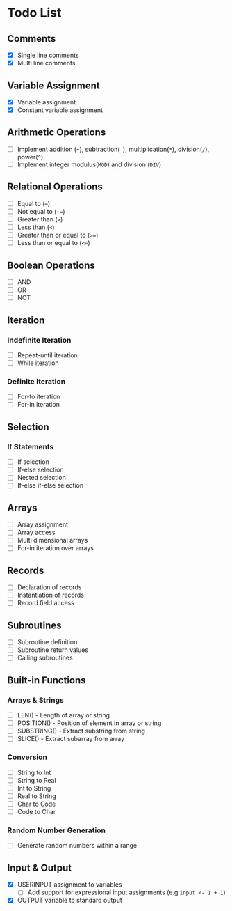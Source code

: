 # Todo List

## Comments

- [x] Single line comments
- [x] Multi line comments

## Variable Assignment

- [x] Variable assignment
- [x] Constant variable assignment

## Arithmetic Operations

- [ ] Implement addition (`+`), subtraction(`-`), multiplication(`*`), division(`/`), power(`^`)
- [ ] Implement integer modulus(`MOD`) and division (`DIV`)

## Relational Operations

- [ ] Equal to (`=`)
- [ ] Not equal to (`!=`)
- [ ] Greater than (`>`)
- [ ] Less than (`<`)
- [ ] Greater than or equal to (`>=`)
- [ ] Less than or equal to (`<=`)

## Boolean Operations

- [ ] AND
- [ ] OR
- [ ] NOT

## Iteration

### Indefinite Iteration

- [ ] Repeat-until iteration
- [ ] While iteration

### Definite Iteration

- [ ] For-to iteration
- [ ] For-in iteration

## Selection

### If Statements

- [ ] If selection
- [ ] If-else selection
- [ ] Nested selection
- [ ] If-else if-else selection

## Arrays

- [ ] Array assignment
- [ ] Array access
- [ ] Multi dimensional arrays
- [ ] For-in iteration over arrays

## Records

- [ ] Declaration of records
- [ ] Instantiation of records
- [ ] Record field access

## Subroutines

- [ ] Subroutine definition
- [ ] Subroutine return values
- [ ] Calling subroutines

## Built-in Functions

### Arrays & Strings

- [ ] LEN() - Length of array or string
- [ ] POSITION() - Position of element in array or string
- [ ] SUBSTRING() - Extract substring from string
- [ ] SLICE() - Extract subarray from array

### Conversion

- [ ] String to Int
- [ ] String to Real
- [ ] Int to String
- [ ] Real to String
- [ ] Char to Code
- [ ] Code to Char

### Random Number Generation

- [ ] Generate random numbers within a range

## Input & Output

- [x] USERINPUT assignment to variables
  - [ ] Add support for expressional input assignments (e.g `input <- 1 + 1`)
- [x] OUTPUT variable to standard output
